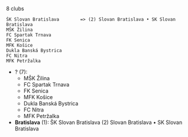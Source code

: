 8 clubs

```
ŠK Slovan Bratislava        => (2) Slovan Bratislava • SK Slovan Bratislava
MŠK Žilina                  
FC Spartak Trnava           
FK Senica                   
MFK Košice                  
Dukla Banská Bystrica       
FC Nitra                    
MFK Petržalka               
```



- ? (7): 
  - MŠK Žilina 
  - FC Spartak Trnava 
  - FK Senica 
  - MFK Košice 
  - Dukla Banská Bystrica 
  - FC Nitra 
  - MFK Petržalka 
- **Bratislava** (1): ŠK Slovan Bratislava  (2) Slovan Bratislava • SK Slovan Bratislava


